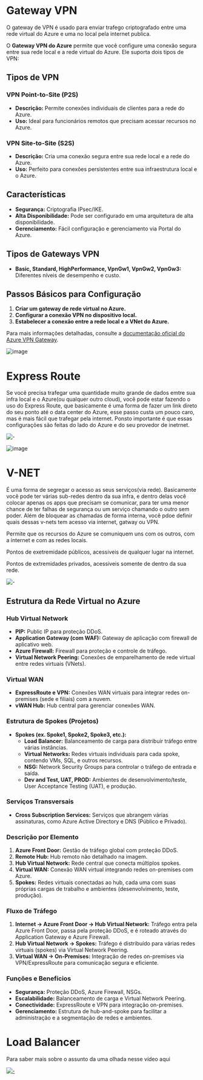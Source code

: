 # Gateway VPN

O gateway de VPN é usado para enviar trafego criptografado entre uma rede virtual do Azure e uma no local pela internet publica. 

O **Gateway VPN do Azure** permite que você configure uma conexão segura entre sua rede local e a rede virtual do Azure. Ele suporta dois tipos de VPN:

## Tipos de VPN

### VPN Point-to-Site (P2S)
- **Descrição:** Permite conexões individuais de clientes para a rede do Azure.
- **Uso:** Ideal para funcionários remotos que precisam acessar recursos no Azure.

### VPN Site-to-Site (S2S)
- **Descrição:** Cria uma conexão segura entre sua rede local e a rede do Azure.
- **Uso:** Perfeito para conexões persistentes entre sua infraestrutura local e o Azure.

## Características
- **Segurança:** Criptografia IPsec/IKE.
- **Alta Disponibilidade:** Pode ser configurado em uma arquitetura de alta disponibilidade.
- **Gerenciamento:** Fácil configuração e gerenciamento via Portal do Azure.

## Tipos de Gateways VPN
- **Basic, Standard, HighPerformance, VpnGw1, VpnGw2, VpnGw3:** Diferentes níveis de desempenho e custo.

## Passos Básicos para Configuração
1. **Criar um gateway de rede virtual no Azure.**
2. **Configurar a conexão VPN no dispositivo local.**
3. **Estabelecer a conexão entre a rede local e a VNet do Azure.**

Para mais informações detalhadas, consulte a [documentação oficial do Azure VPN Gateway](https://learn.microsoft.com/pt-br/azure/vpn-gateway/vpn-gateway-about-vpngateways).


![image](https://github.com/ftaveira-data/AZ-900/assets/115483835/d1bf457e-d595-4868-8118-f1c3bda353d8)



# Express Route

Se você precisa trafegar uma quantidade muito grande de dados emtre sua infra local e o Azure(ou qualquer outro cloud), você pode estar fazendo o uso do Express Route, que basicamente é uma forma de fazer um link direto do seu ponto até o data center do Azure, esse passo custa um pouco caro, mas é mais fácil que trafegar pela internet. Ponsto importante é que essas configurações são feitas do lado do Azure e do seu provedor de inetrnet.

![-](https://docs.microsoft.com/pt-br/azure/architecture/reference-architectures/hybrid-networking/images/expressroute.png)

![image](https://github.com/ftaveira-data/AZ-900/assets/115483835/2b86b8a1-727f-4757-abfb-024244327917)

# V-NET

É uma forma de segregar o acesso as seus serviços(via rede). Basicamente você pode ter várias sub-redes dentro da sua infra, e dentro delas você colocar apenas os apps que precisam se comunicar, para ter uma menor chance de ter falhas de segurança ou um serviço chamando o outro sem poder. Além de bloquear as chamadas de forma interna, você pdoe definir quais dessas v-nets tem acesso via internet, gatway ou VPN.

Permite que os recursos do Azure se comuniquem uns com os outros, com a internet e com as redes locais.

Pontos de exetremidade públicos, acessiveis de qualquer lugar na internet.

Pontos de extremidades privados, acessiveis somente de dentro da sua rede.

![-](https://docs.microsoft.com/en-us/azure/cloud-adoption-framework/_images/azure-best-practices/network-hub-spoke-high-level.png)

## Estrutura da Rede Virtual no Azure

### Hub Virtual Network
- **PIP:** Public IP para proteção DDoS.
- **Application Gateway (com WAF):** Gateway de aplicação com firewall de aplicativo web.
- **Azure Firewall:** Firewall para proteção e controle de tráfego.
- **Virtual Network Peering:** Conexões de emparelhamento de rede virtual entre redes virtuais (VNets).

### Virtual WAN
- **ExpressRoute e VPN:** Conexões WAN virtuais para integrar redes on-premises (sede e filiais) com a nuvem.
- **vWAN Hub:** Hub central para gerenciar conexões WAN.

### Estrutura de Spokes (Projetos)
- **Spokes (ex. Spoke1, Spoke2, Spoke3, etc.):**
  - **Load Balancer:** Balanceamento de carga para distribuir tráfego entre várias instâncias.
  - **Virtual Networks:** Redes virtuais individuais para cada spoke, contendo VMs, SQL, e outros recursos.
  - **NSG:** Network Security Groups para controlar o tráfego de entrada e saída.
  - **Dev and Test, UAT, PROD:** Ambientes de desenvolvimento/teste, User Acceptance Testing (UAT), e produção.

### Serviços Transversais
- **Cross Subscription Services:** Serviços que abrangem várias assinaturas, como Azure Active Directory e DNS (Público e Privado).

### Descrição por Elemento
1. **Azure Front Door:** Gestão de tráfego global com proteção DDoS.
2. **Remote Hub:** Hub remoto não detalhado na imagem.
3. **Hub Virtual Network:** Rede central que conecta múltiplos spokes.
4. **Virtual WAN:** Conexão WAN virtual integrando redes on-premises com Azure.
5. **Spokes:** Redes virtuais conectadas ao hub, cada uma com suas próprias cargas de trabalho e ambientes (desenvolvimento, teste, produção).

### Fluxo de Tráfego
1. **Internet -> Azure Front Door -> Hub Virtual Network:** Tráfego entra pela Azure Front Door, passa pela proteção DDoS, e é roteado através do Application Gateway e Azure Firewall.
2. **Hub Virtual Network -> Spokes:** Tráfego é distribuído para várias redes virtuais (spokes) via Virtual Network Peering.
3. **Virtual WAN -> On-Premises:** Integração de redes on-premises via VPN/ExpressRoute para comunicação segura e eficiente.

### Funções e Benefícios
- **Segurança:** Proteção DDoS, Azure Firewall, NSGs.
- **Escalabilidade:** Balanceamento de carga e Virtual Network Peering.
- **Conectividade:** ExpressRoute e VPN para integração on-premises.
- **Gerenciamento:** Estrutura de hub-and-spoke para facilitar a administração e a segmentação de redes e ambientes.


# Load Balancer

Para saber mais sobre o assunto da uma olhada nesse vídeo aqui

[![-](http://i3.ytimg.com/vi/ODcQC0_RyH0/hqdefault.jpg)](https://www.youtube.com/watch?v=ODcQC0_RyH0)
